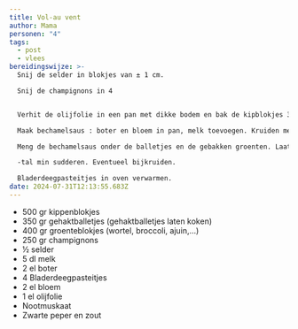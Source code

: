 ```yaml
---
title: Vol-au vent
author: Mama
personen: "4"
tags:
  - post
  - vlees
bereidingswijze: >-
  Snij de selder in blokjes van ± 1 cm.

  Snij de champignons in 4


  Verhit de olijfolie in een pan met dikke bodem en bak de kipblokjes 3 à 4 min goudbruin. Voeg de selder, champignons en groenten toe en laat 5 à 8 min sudderen. Roer regelmatig.

  Maak bechamelsaus : boter en bloem in pan, melk toevoegen. Kruiden met pezo en muskaatnoot.

  Meng de bechamelsaus onder de balletjes en de gebakken groenten. Laat alles nog een 10

  -tal min sudderen. Eventueel bijkruiden.

  Bladerdeegpasteitjes in oven verwarmen.
date: 2024-07-31T12:13:55.683Z
---
```

* 500 gr kippenblokjes
* 350 gr gehaktballetjes (gehaktballetjes laten koken)
* 400 gr groenteblokjes (wortel, broccoli, ajuin,…)
* 250 gr champignons
* ½ selder
* 5 dl melk
* 2 el boter
* 4 Bladerdeegpasteitjes
* 2 el bloem
* 1 el olijfolie
* Nootmuskaat
* Zwarte peper en zout